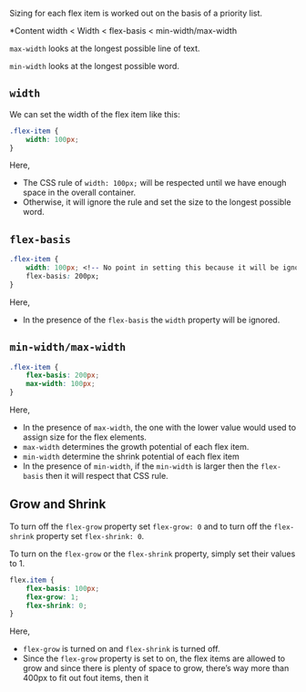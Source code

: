 Sizing for each flex item is worked out on the basis of a priority list.

*Content width < Width < flex-basis < min-width/max-width

`max-width` looks at the longest possible line of text.

`min-width` looks at the longest possible word.

## `width`

We can set the width of the flex item like this:

```css
.flex-item {
	width: 100px;
}
```

Here,
- The CSS rule of `width: 100px;` will be respected until we have enough space in the overall container.
- Otherwise, it will ignore the rule and set the size to the longest possible word.

## `flex-basis`

```css
.flex-item {
	width: 100px; <!-- No point in setting this because it will be ignored -->
	flex-basis: 200px;
}
```

Here,
- In the presence of the `flex-basis` the `width` property will be ignored.

## `min-width/max-width`

```css
.flex-item {
	flex-basis: 200px; 
	max-width: 100px;
}
```

Here,
- In the presence of `max-width`, the one with the lower value would used to assign size for the flex elements.
- `max-width` determines the growth potential of each flex item.
- `min-width` determine the shrink potential of each flex item
-  In the presence of `min-width`, if the `min-width` is larger then the `flex-basis` then it will respect that CSS rule.

## Grow and Shrink

To turn off the `flex-grow` property set `flex-grow: 0` and to turn off the `flex-shrink` property set `flex-shrink: 0`.

To turn on the `flex-grow` or the `flex-shrink` property, simply set their values to 1.

```css
flex.item {
	flex-basis: 100px;
	flex-grow: 1;
	flex-shrink: 0;
}
```

Here,
- `flex-grow` is turned on and `flex-shrink` is turned off.
- Since the `flex-grow` property is set to on, the flex items are allowed to grow and since there is plenty of space to grow, there’s way more than 400px to fit out fout items, then it